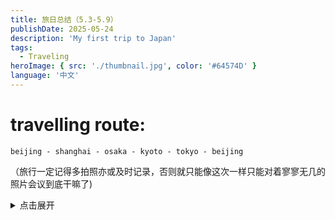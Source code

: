 ```yaml
---
title: 旅日总结（5.3-5.9）
publishDate: 2025-05-24
description: 'My first trip to Japan'
tags:
  - Traveling
heroImage: { src: './thumbnail.jpg', color: '#64574D' }
language: '中文'
---
```

# travelling route: 
    beijing - shanghai - osaka - kyoto - tokyo - beijing
<span class="heimu" title="你知道的太多了">（旅行一定记得多拍照亦或及时记录，否则就只能像这次一样只能对着寥寥无几的照片会议到底干嘛了)</span>
<details><summary>点击展开</summary>（旅行一定记得多拍照亦或及时记录，否则就只能像这次一样只能对着寥寥无几的照片会议到底干嘛了): ）</details>
  


